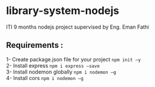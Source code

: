 # library-system-nodejs
ITI 9 months nodejs project supervised by Eng. Eman Fathi

## Requirements :
1- Create package.json file for your project <code>npm init –y</code> <br>
2- Install express <code>npm i express –save</code> <br>
3- Install nodemon globally <code>npm i nodemon –g</code> <br>
4- Install cors <code>npm i nodemon –g </code> <br>

